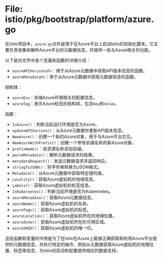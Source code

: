 # File: istio/pkg/bootstrap/platform/azure.go

在Istio项目中，`azure.go`文件是用于在Azure平台上启动Istio的初始化脚本。它主要负责收集和解析Azure平台的元数据信息，并提供一些与Azure相关的功能。

以下是对文件中各个变量和函数的详细介绍：

- `azureAPIVersionsFn`：用于从Azure元数据中获取API版本信息的函数。
- `azureMetadataFn`：用于从Azure元数据中获取元数据信息的函数。

结构体：
- `azureEnv`：存储Azure环境相关的配置信息。
- `azureTag`：表示Azure标签的结构体，包含`Key`和`Value`。
 
函数：
- `IsAzure()`：判断当前运行环境是否为Azure。
- `updateAPIVersion()`：从Azure元数据中更新API版本信息。
- `NewAzure()`：创建一个新的Azure对象，用于与Azure平台交互。
- `NewAzureWithPrefix()`：创建一个带有前缀名称的新Azure对象。
- `prefixName()`：给资源名称添加前缀。
- `parseMetadata()`：解析元数据请求的结果。
- `metadataRequest()`：发送元数据请求并返回响应。
- `stringToJSON()`：将字符串转换为JSON格式。
- `Metadata()`：从Azure元数据中获取特定键的值。
- `Locality()`：获取Azure虚拟机的地域信息。
- `Labels()`：获取Azure虚拟机的标签信息。
- `IsKubernetes()`：判断当前环境是否为Kubernetes。
- `azureMetadata()`：获取Azure元数据信息。
- `azureName()`：获取Azure虚拟机的名称。
- `azureTags()`：获取Azure虚拟机的标签。
- `azureLocation()`：获取Azure虚拟机所在的地理位置。
- `azureZone()`：获取Azure虚拟机所在的可用区域。
- `azureVMID()`：获取Azure虚拟机的唯一ID。

这些函数和变量的作用是为了在Istio在Azure上能够正确获取和利用Azure平台提供的元数据信息，并执行特定的操作，例如从元数据获取Azure虚拟机的地理位置、标签等信息，为Istio的启动和配置提供相应的数据支持。

